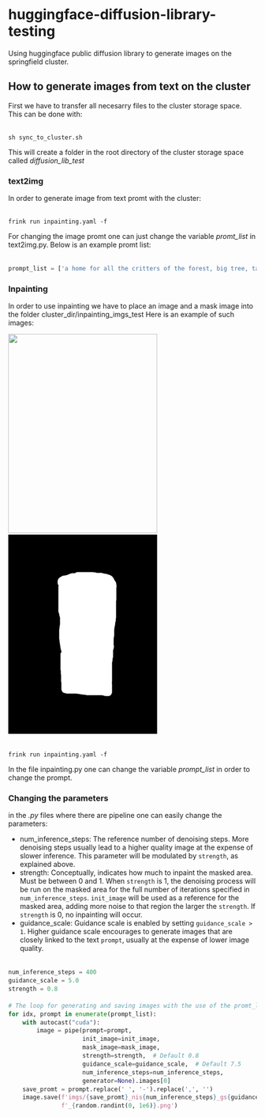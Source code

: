 # huggingface-diffusion-library-testing
Using huggingface public diffusion library to generate images on the springfield cluster. 

## How to generate images from text on the cluster

First we have to transfer all necesarry files to the cluster storage space. This can be done with:

```

sh sync_to_cluster.sh

```

This will create a folder in the root directory of the cluster storage space called *diffusion_lib_test*

### **text2img**

In order to generate image from text promt with the cluster:

```

frink run inpainting.yaml -f 

```

For changing the image promt one can just change the variable *promt_list* in text2img.py.
Below is an example promt list: 

```python

prompt_list = ['a home for all the critters of the forest, big tree, tall , lush , calm , book cover , ultra realistic , 4k , 8k'] * num_of_imgs


```

### **Inpainting**

In order to use inpainting we have to place an image and a mask image into the folder cluster_dir/inpainting_imgs_test
Here is an example of such images: 

<p float="left">
  <img src="./cluster_dir/inpainting_imgs_test/img2.png" width=302 height=403>
  <img src="./cluster_dir/inpainting_imgs_test/mask2.png" width=302 height=403>
</p>

```

frink run inpainting.yaml -f 

```

In the file inpainting.py one can change the variable *prompt_list* in order to change the prompt.

### Changing the parameters

in the *.py* files where there are pipeline one can easily change the parameters:

* num_inference_steps: The reference number of denoising steps. More denoising steps usually lead to a higher quality image at
                the expense of slower inference. This parameter will be modulated by `strength`, as explained above.
* strength: Conceptually, indicates how much to inpaint the masked area. Must be between 0 and 1. When `strength`
                is 1, the denoising process will be run on the masked area for the full number of iterations specified
                in `num_inference_steps`. `init_image` will be used as a reference for the masked area, adding more
                noise to that region the larger the `strength`. If `strength` is 0, no inpainting will occur.
* guidance_scale: Guidance scale is enabled by setting `guidance_scale >
                1`. Higher guidance scale encourages to generate images that are closely linked to the text `prompt`,
                usually at the expense of lower image quality.


```python

num_inference_steps = 400
guidance_scale = 5.0
strength = 0.8

# The loop for generating and saving images with the use of the promt_list.
for idx, prompt in enumerate(prompt_list):
    with autocast("cuda"):
        image = pipe(prompt=prompt,
                     init_image=init_image,
                     mask_image=mask_image,
                     strength=strength,  # Default 0.8
                     guidance_scale=guidance_scale,  # Default 7.5
                     num_inference_steps=num_inference_steps,
                     generator=None).images[0]
    save_promt = prompt.replace(' ', '-').replace(',', '')
    image.save(f'imgs/{save_promt}_nis{num_inference_steps}_gs{guidance_scale}_s{strength}'
               f'_{random.randint(0, 1e6)}.png')

```


